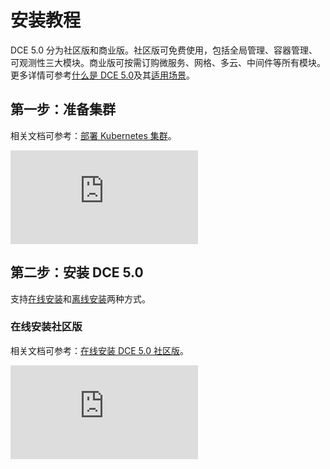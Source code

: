 # 安装教程

DCE 5.0 分为社区版和商业版。社区版可免费使用，包括全局管理、容器管理、可观测性三大模块。商业版可按需订购微服务、网格、多云、中间件等所有模块。更多详情可参考[什么是 DCE 5.0](../dce/what-is-dce.md)及其[适用场景](../dce/scenario.md)。

## 第一步：准备集群

相关文档可参考：[部署 Kubernetes 集群](../install/install-k8s.md)。

<div class="responsive-video-container">
<iframe src="https://harbor-test2.cn-sh2.ufileos.com/docs/videos/kind-cluster.mp4" scrolling="no" border="0" frameborder="no" framespacing="0" allowfullscreen="true"> </iframe>
</div>

## 第二步：安装 DCE 5.0

支持[在线安装](../install/install-dce-community.md)和[离线安装](../install/offline-install-community.md)两种方式。

### 在线安装社区版

相关文档可参考：[在线安装 DCE 5.0 社区版](../install/install-dce-community.md)。

<div class="responsive-video-container">
<iframe src="https://harbor-test2.cn-sh2.ufileos.com/docs/videos/online-install-community.mp4" scrolling="no" border="0" frameborder="no" framespacing="0" allowfullscreen="true"> </iframe>
</div>

<!--
### 离线安装社区版

相关文档可参考：[在线安装 DCE 5.0 社区版](../install/install-dce-community.md)。

### 离线安装商业版

相关文档可参考：[在线安装 DCE 5.0 社区版](../install/install-dce-community.md)。

## 第三步：正版授权与激活

相关文档可参考：[在线安装 DCE 5.0 社区版](../install/install-dce-community.md)。

-->